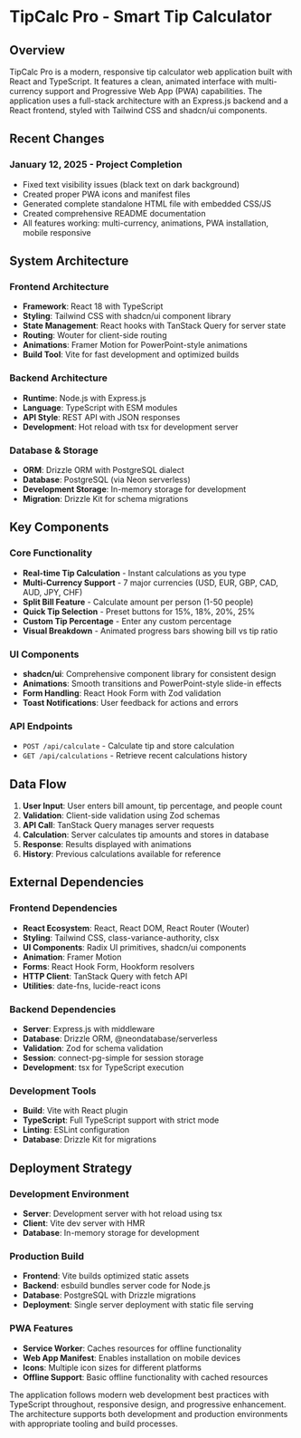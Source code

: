 # TipCalc Pro - Smart Tip Calculator

## Overview

TipCalc Pro is a modern, responsive tip calculator web application built with React and TypeScript. It features a clean, animated interface with multi-currency support and Progressive Web App (PWA) capabilities. The application uses a full-stack architecture with an Express.js backend and a React frontend, styled with Tailwind CSS and shadcn/ui components.



## Recent Changes

### January 12, 2025 - Project Completion
- Fixed text visibility issues (black text on dark background)
- Created proper PWA icons and manifest files
- Generated complete standalone HTML file with embedded CSS/JS
- Created comprehensive README documentation
- All features working: multi-currency, animations, PWA installation, mobile responsive

## System Architecture

### Frontend Architecture
- **Framework**: React 18 with TypeScript
- **Styling**: Tailwind CSS with shadcn/ui component library
- **State Management**: React hooks with TanStack Query for server state
- **Routing**: Wouter for client-side routing
- **Animations**: Framer Motion for PowerPoint-style animations
- **Build Tool**: Vite for fast development and optimized builds

### Backend Architecture
- **Runtime**: Node.js with Express.js
- **Language**: TypeScript with ESM modules
- **API Style**: REST API with JSON responses
- **Development**: Hot reload with tsx for development server

### Database & Storage
- **ORM**: Drizzle ORM with PostgreSQL dialect
- **Database**: PostgreSQL (via Neon serverless)
- **Development Storage**: In-memory storage for development
- **Migration**: Drizzle Kit for schema migrations


## Key Components

### Core Functionality
- **Real-time Tip Calculation** - Instant calculations as you type
- **Multi-Currency Support** - 7 major currencies (USD, EUR, GBP, CAD, AUD, JPY, CHF)
- **Split Bill Feature** - Calculate amount per person (1-50 people)
- **Quick Tip Selection** - Preset buttons for 15%, 18%, 20%, 25%
- **Custom Tip Percentage** - Enter any custom percentage
- **Visual Breakdown** - Animated progress bars showing bill vs tip ratio


### UI Components
- **shadcn/ui**: Comprehensive component library for consistent design
- **Animations**: Smooth transitions and PowerPoint-style slide-in effects
- **Form Handling**: React Hook Form with Zod validation
- **Toast Notifications**: User feedback for actions and errors

### API Endpoints
- `POST /api/calculate` - Calculate tip and store calculation
- `GET /api/calculations` - Retrieve recent calculations history

## Data Flow

1. **User Input**: User enters bill amount, tip percentage, and people count
2. **Validation**: Client-side validation using Zod schemas
3. **API Call**: TanStack Query manages server requests
4. **Calculation**: Server calculates tip amounts and stores in database
5. **Response**: Results displayed with animations
6. **History**: Previous calculations available for reference

## External Dependencies

### Frontend Dependencies
- **React Ecosystem**: React, React DOM, React Router (Wouter)
- **Styling**: Tailwind CSS, class-variance-authority, clsx
- **UI Components**: Radix UI primitives, shadcn/ui components
- **Animation**: Framer Motion
- **Forms**: React Hook Form, Hookform resolvers
- **HTTP Client**: TanStack Query with fetch API
- **Utilities**: date-fns, lucide-react icons

### Backend Dependencies
- **Server**: Express.js with middleware
- **Database**: Drizzle ORM, @neondatabase/serverless
- **Validation**: Zod for schema validation
- **Session**: connect-pg-simple for session storage
- **Development**: tsx for TypeScript execution

### Development Tools
- **Build**: Vite with React plugin
- **TypeScript**: Full TypeScript support with strict mode
- **Linting**: ESLint configuration
- **Database**: Drizzle Kit for migrations

## Deployment Strategy

### Development Environment
- **Server**: Development server with hot reload using tsx
- **Client**: Vite dev server with HMR
- **Database**: In-memory storage for development

### Production Build
- **Frontend**: Vite builds optimized static assets
- **Backend**: esbuild bundles server code for Node.js
- **Database**: PostgreSQL with Drizzle migrations
- **Deployment**: Single server deployment with static file serving

### PWA Features
- **Service Worker**: Caches resources for offline functionality
- **Web App Manifest**: Enables installation on mobile devices
- **Icons**: Multiple icon sizes for different platforms
- **Offline Support**: Basic offline functionality with cached resources

The application follows modern web development best practices with TypeScript throughout, responsive design, and progressive enhancement. The architecture supports both development and production environments with appropriate tooling and build processes.

